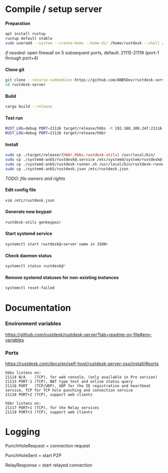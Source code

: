 # Compile / setup server

#### Preparation
```bash
apt install rustup
rustup default stable
sudo useradd --system --create-home --home-dir /home/rustdesk --shell /usr/bin/bash rustdesk
```
*if needed:* open firewall on 5 subsequent ports, default: 21115-21119 (port-1 through port+4)

#### Clone git
```bash
git clone --recurse-submodules https://github.com/ANB5Dev/rustdesk-server.git
cd rustdesk-server
```

#### Build
```bash
cargo build --release
```

#### Test run
```bash
RUST_LOG=debug PORT=21116 target/release/hbbs -R 192.168.100.247:21116 -r 192.168.100.247:21117
RUST_LOG=debug PORT=21116 target/release/hbbr
```

#### Install
```bash
sudo cp ./target/release/{hbbr,hbbs,rustdesk-utils} /usr/local/bin/
sudo cp ./systemd-anb5/rustdesk@.service /etc/systemd/system/rustdesk@.service
sudo cp ./systemd-anb5/rustdesk-runner.sh /usr/local/bin/rustdesk-runner.sh
sudo cp ./systemd-anb5/rustdesk.json /etc/rustdesk.json
```
*TODO: file owners and rights*

#### Edit config file
```bash
vim /etc/rustdesk.json
```

#### Generate new keypair
```bash
rustdesk-utils genkeypair
```

#### Start systemd service
```bash
systemctl start rustdesk@<server name in JSON>
```

#### Check daemon status
```bash
systemctl status rustdesk@*
```

#### Remove systemd statuses for non-existing instances
```bash
systemctl reset-failed
```

# Documentation

### Environment variables
https://github.com/rustdesk/rustdesk-server?tab=readme-ov-file#env-variables

### Ports
https://rustdesk.com/docs/en/self-host/rustdesk-server-oss/install/#ports

	hbbs listens on:
	21114 N/A    (TCP), for web console, (only available in Pro version)
	21115 PORT-1 (TCP), NAT type test and online status query
	21116 PORT   (TCP/UDP), UDP for the ID registration and heartbeat service, TCP for TCP hole punching and connection service
	21118 PORT+2 (TCP), support web clients

	hbbr listens on:
	21117 PORT+1 (TCP), for the Relay services
	21119 PORT+3 (TCP), support web clients

# Logging

PunchHoleRequest = connection request

PunchHoleSent = start P2P

RelayResponse = start relayed connection

<!--
# Outdated / backup

sudo chown -R rustdesk:rustdesk /home/rustdesk /etc/rustdesk.json /usr/local/bin/rustdesk-runner.sh
sudo chmod 750 /usr/local/bin/rustdesk-runner.sh

RUST_LOG=debug KEY=Kbxy... PORT=21116 ALWAYS_USE_RELAY=N DB_URL=rustdesk.ASCI-demo.sqlite3 SERVERNAME="ASCI-test" LOGURL="https://...?token=..." LOGVERBOSE=Y ~/rustdesk-server/target/release/hbbs -r 192.168.100.247:21116 -R 192.168.100.247:21117
RUST_LOG=debug KEY=Kbxy... PORT=21116 SINGLE_BANDWIDTH=100 TOTAL_BANDWIDTH=200 LIMIT_SPEED=200 ~/rustdesk-server/target/release/hbbr

## link to our fork of hbb_common
cd libs/hbb_common
git remote set-url origin https://github.com/ANB5Dev/hbb_common.git
cd ../..
git config -f .gitmodules submodule.libs/hbb_common.url https://github.com/ANB5Dev/hbb_common
git submodule update --remote libs/hbb_common
git add .gitmodules libs/hbb_common
git commit -m "Updated hbb_common submodule to forked version"
git push origin master
-->
